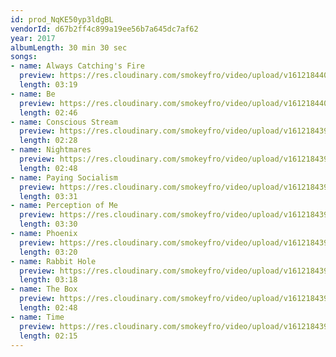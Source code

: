 ```yaml
---
id: prod_NqKE50yp3ldgBL
vendorId: d67b2ff4c899a19ee56b7a645dc7af62
year: 2017
albumLength: 30 min 30 sec
songs: 
- name: Always Catching's Fire
  preview: https://res.cloudinary.com/smokeyfro/video/upload/v1612184402/fof-audio/jonty-hendrix/phoenix/xm0tyspmcymgxs8mp9lx.mp3
  length: 03:19
- name: Be
  preview: https://res.cloudinary.com/smokeyfro/video/upload/v1612184400/fof-audio/jonty-hendrix/phoenix/xzbj19wt3u3fnbduwykp.mp3
  length: 02:46
- name: Conscious Stream
  preview: https://res.cloudinary.com/smokeyfro/video/upload/v1612184399/fof-audio/jonty-hendrix/phoenix/yru7drqzejozrr25s6m3.mp3
  length: 02:28
- name: Nightmares
  preview: https://res.cloudinary.com/smokeyfro/video/upload/v1612184399/fof-audio/jonty-hendrix/phoenix/yru7drqzejozrr25s6m3.mp3
  length: 02:48
- name: Paying Socialism
  preview: https://res.cloudinary.com/smokeyfro/video/upload/v1612184397/fof-audio/jonty-hendrix/phoenix/lkadua3qluffq9zde6rf.mp3
  length: 03:31
- name: Perception of Me
  preview: https://res.cloudinary.com/smokeyfro/video/upload/v1612184395/fof-audio/jonty-hendrix/phoenix/bjl4fhfdthtotlsdqtsh.mp3
  length: 03:30
- name: Phoenix
  preview: https://res.cloudinary.com/smokeyfro/video/upload/v1612184394/fof-audio/jonty-hendrix/phoenix/xkviymdduacqz7gbewj3.mp3
  length: 03:20
- name: Rabbit Hole
  preview: https://res.cloudinary.com/smokeyfro/video/upload/v1612184394/fof-audio/jonty-hendrix/phoenix/f92cirnd6qgcdxoaxf1r.mp3
  length: 03:18
- name: The Box
  preview: https://res.cloudinary.com/smokeyfro/video/upload/v1612184393/fof-audio/jonty-hendrix/phoenix/i1rbrhzaxafbbpgij2p9.mp3
  length: 02:48
- name: Time
  preview: https://res.cloudinary.com/smokeyfro/video/upload/v1612184392/fof-audio/jonty-hendrix/phoenix/xibbcqup4jnnpab3blru.mp3
  length: 02:15
---
```


